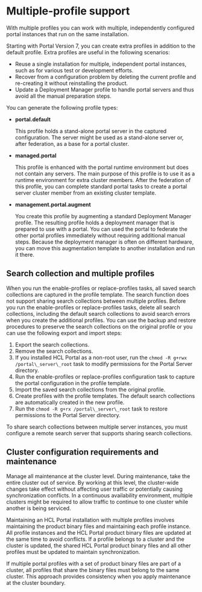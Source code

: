 # Multiple-profile support

With multiple profiles you can work with multiple, independently configured portal instances that run on the same installation.

Starting with Portal Version 7, you can create extra profiles in addition to the default profile. Extra profiles are useful in the following scenarios:

-   Reuse a single installation for multiple, independent portal instances, such as for various test or development efforts.
-   Recover from a configuration problem by deleting the current profile and re-creating it without reinstalling the product.
-   Update a Deployment Manager profile to handle portal servers and thus avoid all the manual preparation steps.

You can generate the following profile types:

-   **portal.default**

    This profile holds a stand-alone portal server in the captured configuration. The server might be used as a stand-alone server or, after federation, as a base for a portal cluster.

-   **managed.portal**

    This profile is enhanced with the portal runtime environment but does not contain any servers. The main purpose of this profile is to use it as a runtime environment for extra cluster members. After the federation of this profile, you can complete standard portal tasks to create a portal server cluster member from an existing cluster template.

-   **management.portal.augment**

    You create this profile by augmenting a standard Deployment Manager profile. The resulting profile holds a deployment manager that is prepared to use with a portal. You can used the portal to federate the other portal profiles immediately without requiring additional manual steps. Because the deployment manager is often on different hardware, you can move this augmentation template to another installation and run it there.


## Search collection and multiple profiles

When you run the enable-profiles or replace-profiles tasks, all saved search collections are captured in the profile template. The search function does not support sharing search collections between multiple profiles. Before you run the enable-profiles or replace-profiles tasks, delete all search collections, including the default search collections to avoid search errors when you create the additional profiles. You can use the backup and restore procedures to preserve the search collections on the original profile or you can use the following export and import steps:

1.  Export the search collections.
2.  Remove the search collections.
3.  If you installed HCL Portal as a non-root user, run the `chmod -R g+rwx /portal\_server\_root` task to modify permissions for the Portal Server directory.
4.  Run the enable-profiles or replace-profiles configuration task to capture the portal configuration in the profile template.
5.  Import the saved search collections from the original profile.
6.  Create profiles with the profile templates. The default search collections are automatically created in the new profile.
7.  Run the `chmod -R g+rx /portal\_server\_root` task to restore permissions to the Portal Server directory.

To share search collections between multiple server instances, you must configure a remote search server that supports sharing search collections.

## Cluster configuration requirements and maintenance
<!-- Presumably, all the information we offer has some level of importance, especially info in sections with a subhead. We can highlight short bits of highly important info with an "Important" note.  -->
Manage all maintenance at the cluster level. During maintenance, take the entire cluster out of service. By working at this level, the cluster-wide changes take effect without affecting user traffic or potentially causing synchronization conflicts. In a continuous availability environment, multiple clusters might be required to allow traffic to continue to one cluster while another is being serviced.

Maintaining an HCL Portal installation with multiple profiles involves  maintaining the product binary files and maintaining each profile instance. All profile instances and the HCL Portal product binary files are updated at the same time to avoid conflicts. If a profile belongs to a cluster and the cluster is updated, the shared HCL Portal product binary files and all other profiles must be updated to maintain synchronization.

If multiple portal profiles with a set of product binary files are part of a cluster, all profiles that share the binary files must belong to the same cluster. This approach provides consistency when you apply maintenance at the cluster boundary.

